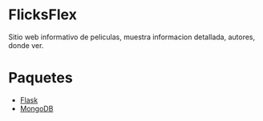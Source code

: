 # FlicksFlex
Sitio web informativo de peliculas, muestra informacion detallada, autores, donde ver.

# Paquetes
- [Flask](https://pypi.org/project/Flask/)
- [MongoDB](https://pypi.org/project/pymongo/)
